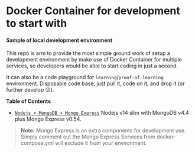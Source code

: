# Docker Container for development to start with
#### Sample of local development environment

This repo is arm to provide the most simple ground work of setup a development environment by make use of Docker Container for multiple services, so developers would be able to start coding in just a second.

It can also be a code playground for `learning`/`proof-of-learning` environment. Disposable code base, just pull it, code on it, and drop it (or further develop 😉).


**Table of Contents**

- [`Nodejs + MongoDB + Mongo Express`](./nodejs-mongo-mongoexpress/README)   Nodejs v14 slim with MongoDB v4.4 plus Mongo Express v0.54.
> **Note:**
> Mongo Express is an extra components for development use. Simply comment out the Mongo Express Services from docker-compose.yml will exclude it from your environment.

